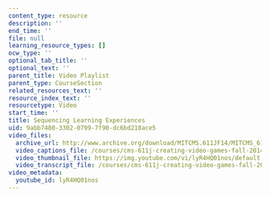 ```yaml
---
content_type: resource
description: ''
end_time: ''
file: null
learning_resource_types: []
ocw_type: ''
optional_tab_title: ''
optional_text: ''
parent_title: Video Playlist
parent_type: CourseSection
related_resources_text: ''
resource_index_text: ''
resourcetype: Video
start_time: ''
title: Sequencing Learning Experiences
uid: 9abb7480-3302-0799-7f90-dc6bd218ace5
video_files:
  archive_url: http://www.archive.org/download/MITCMS.611JF14/MITCMS_611JF14_Sequencing_Learning_300k.mp4
  video_captions_file: /courses/cms-611j-creating-video-games-fall-2014/80cb72672e815d588eb7b97b68bf617b_lyR4HQ01nos.vtt
  video_thumbnail_file: https://img.youtube.com/vi/lyR4HQ01nos/default.jpg
  video_transcript_file: /courses/cms-611j-creating-video-games-fall-2014/e2b4b80988ad33c949f2b8fca6665b13_lyR4HQ01nos.pdf
video_metadata:
  youtube_id: lyR4HQ01nos
---
```

